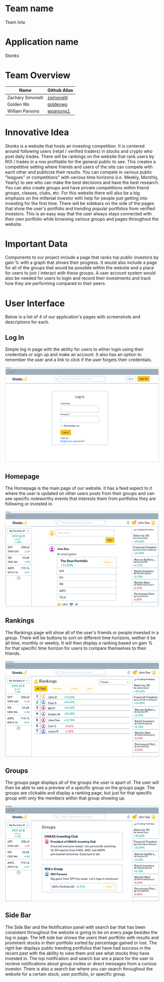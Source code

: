 # Team name
Team Iota

# Application name
Stonks

# Team Overview
| Name              | Github Alias                                |
|-------------------|---------------------------------------------|
| Zachary Simonelli | [zsimonelli](https://github.com/zsimonelli) |
| Golden Wo         | [goldenwo](https://github.com/goldenwo)     |
| William Parsons   | [wparsons1](https://github.com/wparsons1)   |

# Innovative Idea
Stonks is a website that hosts an investing competition. It is centered around following users (retail / verified traders) in stocks and crypto who post daily trades. There will be rankings on the website that rank users by ROI / trades in a row profitable for the general public to see. This creates a competitive setting where friends and users of the site can compete with each other and publicize their results. You can compete in various public "leagues" or competitions" with various time horizons (i.e. Weekly, Monthly, Yearly) to see who can make the best decisions and have the best research. You can also create groups and have private competitions within friend groups, classes, clubs, etc. For this website there will also be a big emphasis on the millenial investor with help for people just getting into investing for the first time. There will be sidebars on the side of the pages that show the user's portfolio and trending popular portfolios from verified investors. This is an easy way that the user always stays connected with their own portfolio while browsing various groups and pages throughout the website.

# Important Data
Components to our project include a page that ranks top public investors by gain % with a graph that shows their progress. It would also include a page for all of the groups that would be possible within the website and a place for users to join / interact with these groups. A user account system would also be needed for users to login and record their investments and track how they are performing compared to their peers. 

# User Interface

Below is a list of 4 of our application's pages with screenshots and descriptions for each. 

## Log In

Simple log in page with the ability for users to either login using their credentials or sign up and make an account. It also has an option to remember the user and a link to click if the user forgets their credentials.

![Log in](imgs/Log_In.png)

## Homepage

The Homepage is the main page of our website. It has a feed aspect to it where the user is updated on other users posts from their groups and can see specific noteworthy events that interests them from portfolios they are following or invested in.

![Homepage](imgs/Homepage.png)

## Rankings

The Rankings page will show all of the user's friends or people invested in a group. There will be buttons to sort on different time horizons, wether it be all time, monthly or weekly. It will then display a ranking based on gain % for that specific time horizon for users to compare themselves to their friends. 

![Rankings](imgs/Rankings.png)

## Groups

The groups page displays all of the groups the user is apart of. The user will then be able to see a preview of a specific group on the groups page. The groups are clickable and display a ranking page, but just for that specific group with only the members within that group showing up.

![Groups](imgs/Groups.png)

## Side Bar

The Side Bar and the Notification panel with search bar that has been consistent throughout the website is going to be on every page besides the log in page. The left side bar shows the users their portfolio with results and prominent stocks in their portfolio sorted by percentage gained or lost. The right bar displays public trending portfolios that have had success in the recent past with the ability to view them and see what stocks they have invested in. The top notification and search bar are a place for the user to recieve notifications about group invites or direct messages from a curious investor. There is also a search bar where you can search throughout the website for a certain stock, user portfolio, or specific group.